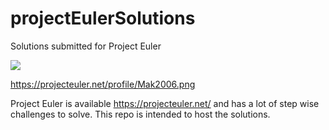 # projectEulerSolutions
Solutions submitted for Project Euler

![](https://projecteuler.net/profile/Mak2006.png) 

 
https://projecteuler.net/profile/Mak2006.png

Project Euler is available https://projecteuler.net/ and has a lot of step wise challenges to solve. This repo is intended to host the solutions. 
